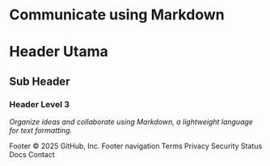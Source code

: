# Communicate using Markdown
# Header Utama
## Sub Header
### Header Level 3


_Organize ideas and collaborate using Markdown, a lightweight language for text formatting._

Footer
© 2025 GitHub, Inc.
Footer navigation
Terms
Privacy
Security
Status
Docs
Contact
